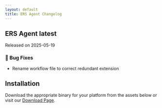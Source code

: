 ```yaml
---
layout: default
title: ERS Agent Changelog
---
```


## ERS Agent latest

Released on 2025-05-19

### 🐛 Bug Fixes

- Rename workflow file to correct redundant extension


## Installation

Download the appropriate binary for your platform from the assets below or visit our [Download Page](https://forewall.github.io/ers-release/).
